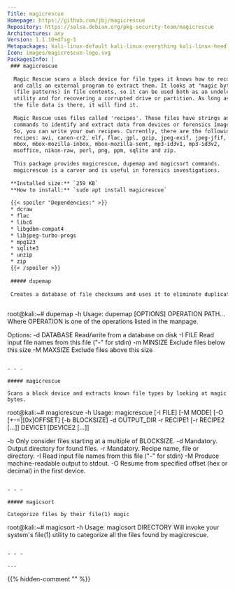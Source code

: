 ```yaml
---
Title: magicrescue
Homepage: https://github.com/jbj/magicrescue
Repository: https://salsa.debian.org/pkg-security-team/magicrescue
Architectures: any
Version: 1.1.10+dfsg-1
Metapackages: kali-linux-default kali-linux-everything kali-linux-headless kali-linux-large kali-tools-forensics 
Icon: images/magicrescue-logo.svg
PackagesInfo: |
 ### magicrescue
 
  Magic Rescue scans a block device for file types it knows how to recover
  and calls an external program to extract them. It looks at "magic bytes"
  (file patterns) in file contents, so it can be used both as an undelete
  utility and for recovering a corrupted drive or partition. As long as
  the file data is there, it will find it.
   
  Magic Rescue uses files called 'recipes'. These files have strings and
  commands to identify and extract data from devices or forensics images.
  So, you can write your own recipes. Currently, there are the following
  recipes: avi, canon-cr2, elf, flac, gpl, gzip, jpeg-exif, jpeg-jfif,
  mbox, mbox-mozilla-inbox, mbox-mozilla-sent, mp3-id3v1, mp3-id3v2,
  msoffice, nikon-raw, perl, png, ppm, sqlite and zip.
   
  This package provides magicrescue, dupemap and magicsort commands.
  magicrescue is a carver and is useful in forensics investigations.
 
 **Installed size:** `259 KB`  
 **How to install:** `sudo apt install magicrescue`  
 
 {{< spoiler "Dependencies:" >}}
 * dcraw
 * flac
 * libc6 
 * libgdbm-compat4 
 * libjpeg-turbo-progs
 * mpg123
 * sqlite3
 * unzip
 * zip
 {{< /spoiler >}}
 
 ##### dupemap
 
 Creates a database of file checksums and uses it to eliminate duplicates
 
 ```
 root@kali:~# dupemap -h
 Usage: dupemap [OPTIONS] OPERATION PATH...
 Where OPERATION is one of the operations listed in the manpage.
 
 Options:
   -d DATABASE   Read/write from a database on disk
   -I FILE       Read input file names from this file ("-" for stdin)
   -m MINSIZE    Exclude files below this size
   -M MAXSIZE    Exclude files above this size
 ```
 
 - - -
 
 ##### magicrescue
 
 Scans a block device and extracts known file types by looking at magic bytes.
 
 ```
 root@kali:~# magicrescue -h
 Usage: magicrescue [-I FILE] [-M MODE] [-O [+-=][0x]OFFSET] [-b BLOCKSIZE]
 	-d OUTPUT_DIR -r RECIPE1 [-r RECIPE2 [...]] DEVICE1 [DEVICE2 [...]]
 
   -b  Only consider files starting at a multiple of BLOCKSIZE.
   -d  Mandatory.  Output directory for found files.
   -r  Mandatory.  Recipe name, file or directory.
   -I  Read input file names from this file ("-" for stdin)
   -M  Produce machine-readable output to stdout.
   -O  Resume from specified offset (hex or decimal) in the first device.
 
 ```
 
 - - -
 
 ##### magicsort
 
 Categorize files by their file(1) magic
 
 ```
 root@kali:~# magicsort -h
 Usage: magicsort DIRECTORY
 Will invoke your system's file(1) utility to categorize all the files found
 by magicrescue.
 ```
 
 - - -
 
---
```

{{% hidden-comment "<!--Do not edit anything above this line-->" %}}
